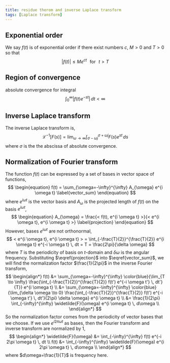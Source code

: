 ```yaml
---
title: residue therom and inverse Laplace transform
tags: [Laplace transform]
---
```


## Exponential order ##

We say $f(t)$ is of exponential order if there exist numbers $c$, $M>0$ and $T>0$ so that
$$
 |f(t)| \le M e^{ct} \,\,\,\, \text{for} \,\,\,\, t > T
$$

## Region of convergence ##

absolute convergence for integral
$$
\int_0^{\infty} |f(t) e^{-st}| \, dt < \infty
$$

## Inverse Laplace transform ##

The inverse Laplace transform is,
$$
\mathcal{L}^{-1}[F(s)] = \lim_{\omega \to \infty} \int_{\sigma-\omega j}^{\sigma+\omega j} F(s) e^{st} \, ds
$$
where $\sigma$ is the the abscissa of absolute convergence.

## Normalization of Fourier transform ##

The function $f(t)$ can be expressed by a set of bases in vector space of functions,
$$
\begin{equation}
f(t) = \sum_{\omega=-\infty}^{\infty} A_{\omega} e^{i \omega t} \label{vector_sum}
\end{equation}
$$
where $e^{i \omega t}$ is the vector basis and $A_{\omega}$ is the projected length of $f(t)$ on the basis $e^{i \omega t}$,
$$
\begin{equation}
A_{\omega} = \frac{< f(t), e^{i \omega t} >}{< e^{i \omega t}, e^{i \omega t} >} \label{projection}
\end{equation}
$$
However, bases $e^{i \omega t}$ are not orthonormal,
$$
< e^{i \omega t}, e^{i \omega t} > = \int_{-\frac{T}{2}}^{\frac{T}{2}} e^{i \omega t} e^{-i \omega t} \, dt = T = \frac{2\pi}{\delta \omega}
$$
where $T$ is the periodicity of basis on $t$-domain and $\delta \omega$ is the angular frequency. Substituting $\eqref{projection}$ into $\eqref{vector_sum}$, we will find the normalization factor $\frac{1}{2\pi}$ in the inverse Fourier transform,
$$
\begin{align*}
        f(t) &= \sum_{\omega=-\infty}^{\infty} \color{blue}{\lim_{T \to \infty}  \frac{\int_{-\frac{T}{2}}^{\frac{T}{2}} f(t') e^{-i \omega t'} \, dt'}{T}} e^{i \omega t} \\
        &= \sum_{\omega=-\infty}^{\infty} \color{blue}{\lim_{\delta \omega \to 0}  \frac{\int_{-\frac{T}{2}}^{\frac{T}{2}} f(t') e^{-i \omega t'} \, dt'}{2\pi} \delta \omega} e^{i \omega t} \\
        &= \frac{1}{2\pi} \int_{-\infty}^{\infty} \widetilde{F}(\omega) e^{i \omega t} \, d\omega \\
\end{align*}
$$
So the normalization factor comes from the periodicity of vector bases that we choose. If we use $e^{i 2 \pi \omega t}$ as bases, then the Fourier transform and inverse transform are normalized by $1$,
$$
\begin{align*}
        \widetilde{F}(\omega) &= \int_{-\infty}^{\infty} f(t) e^{-i 2\pi \omega t} \, dt \\
        f(t) &= \int_{-\infty}^{\infty} \widetilde{F}(\omega) e^{i 2\pi \omega t} \, d\omega \\
\end{align*}
$$
where $d\omega=\frac{1}{T}$ is frequency here.
